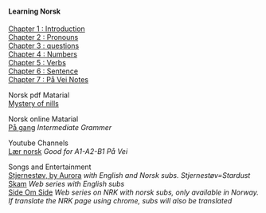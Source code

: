#### Learning Norsk

[Chapter 1 : Introduction](intro.md)  
[Chapter 2 : Pronouns](pronouns.md)  
[Chapter 3 : questions](questions.md)  
[Chapter 4 : Numbers](numbers.md)  
[Chapter 5 : Verbs](verbs.md)  
[Chapter 6 : Sentence](sentence.md)  
[Chapter 7 : På Vei Notes](pa-vei-notes/index.md)

Norsk pdf Matarial  
[Mystery of nills](pdfs/the-mystery-of-nils-1-part-a.pdf)  

Norsk online Matarial  
[På gang](http://paagang.com/) *Intermediate Grammer*

Youtube Channels  
[Lær norsk](https://www.youtube.com/@learn-norwegian-truong/playlists) *Good for A1-A2-B1 På Vei*

Songs and Entertainment  
[Stjernestøv, by Aurora](https://www.youtube.com/watch?v=3lFkDc6dFoY) *with English and Norsk subs. Stjernestøv=Stardust*  
[Skam](https://www.dailymotion.com/video/x54m3h7 ) *Web series with English subs*  
[Side Om Side](https://tv.nrk.no/serie/side-om-side/sesong/1) *Web series on NRK with norsk subs, only available in Norway. If translate the NRK page using chrome, subs will also be translated*   



